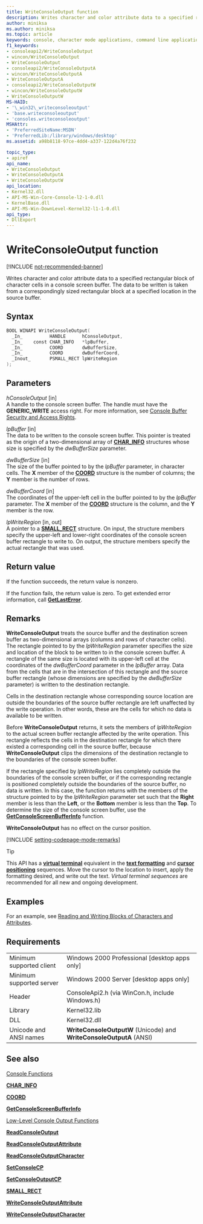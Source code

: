 ```yaml
---
title: WriteConsoleOutput function
description: Writes character and color attribute data to a specified rectangular block of character cells in a console screen buffer.
author: miniksa
ms.author: miniksa
ms.topic: article
keywords: console, character mode applications, command line applications, terminal applications, console api
f1_keywords:
- consoleapi2/WriteConsoleOutput
- wincon/WriteConsoleOutput
- WriteConsoleOutput
- consoleapi2/WriteConsoleOutputA
- wincon/WriteConsoleOutputA
- WriteConsoleOutputA
- consoleapi2/WriteConsoleOutputW
- wincon/WriteConsoleOutputW
- WriteConsoleOutputW
MS-HAID:
- '\_win32\_writeconsoleoutput'
- 'base.writeconsoleoutput'
- 'consoles.writeconsoleoutput'
MSHAttr:
- 'PreferredSiteName:MSDN'
- 'PreferredLib:/library/windows/desktop'
ms.assetid: a98b8118-97ce-4dd4-a337-122d4a76f232

topic_type:
- apiref
api_name:
- WriteConsoleOutput
- WriteConsoleOutputA
- WriteConsoleOutputW
api_location:
- Kernel32.dll
- API-MS-Win-Core-Console-l2-1-0.dll
- KernelBase.dll
- API-MS-Win-DownLevel-Kernel32-l1-1-0.dll
api_type:
- DllExport
---
```


# WriteConsoleOutput function

[!INCLUDE [not-recommended-banner](./includes/not-recommended-banner.md)]

Writes character and color attribute data to a specified rectangular block of character cells in a console screen buffer. The data to be written is taken from a correspondingly sized rectangular block at a specified location in the source buffer.

## Syntax

```C
BOOL WINAPI WriteConsoleOutput(
  _In_          HANDLE      hConsoleOutput,
  _In_    const CHAR_INFO   *lpBuffer,
  _In_          COORD       dwBufferSize,
  _In_          COORD       dwBufferCoord,
  _Inout_       PSMALL_RECT lpWriteRegion
);
```

## Parameters

*hConsoleOutput* \[in\]  
A handle to the console screen buffer. The handle must have the **GENERIC\_WRITE** access right. For more information, see [Console Buffer Security and Access Rights](console-buffer-security-and-access-rights.md).

*lpBuffer* \[in\]  
The data to be written to the console screen buffer. This pointer is treated as the origin of a two-dimensional array of [**CHAR\_INFO**](char-info-str.md) structures whose size is specified by the *dwBufferSize* parameter.

*dwBufferSize* \[in\]  
The size of the buffer pointed to by the *lpBuffer* parameter, in character cells. The **X** member of the [**COORD**](coord-str.md) structure is the number of columns; the **Y** member is the number of rows.

*dwBufferCoord* \[in\]  
The coordinates of the upper-left cell in the buffer pointed to by the *lpBuffer* parameter. The **X** member of the [**COORD**](coord-str.md) structure is the column, and the **Y** member is the row.

*lpWriteRegion* \[in, out\]  
A pointer to a [**SMALL\_RECT**](small-rect-str.md) structure. On input, the structure members specify the upper-left and lower-right coordinates of the console screen buffer rectangle to write to. On output, the structure members specify the actual rectangle that was used.

## Return value

If the function succeeds, the return value is nonzero.

If the function fails, the return value is zero. To get extended error information, call [**GetLastError**](https://msdn.microsoft.com/library/windows/desktop/ms679360).

## Remarks

**WriteConsoleOutput** treats the source buffer and the destination screen buffer as two-dimensional arrays (columns and rows of character cells). The rectangle pointed to by the *lpWriteRegion* parameter specifies the size and location of the block to be written to in the console screen buffer. A rectangle of the same size is located with its upper-left cell at the coordinates of the *dwBufferCoord* parameter in the *lpBuffer* array. Data from the cells that are in the intersection of this rectangle and the source buffer rectangle (whose dimensions are specified by the *dwBufferSize* parameter) is written to the destination rectangle.

Cells in the destination rectangle whose corresponding source location are outside the boundaries of the source buffer rectangle are left unaffected by the write operation. In other words, these are the cells for which no data is available to be written.

Before **WriteConsoleOutput** returns, it sets the members of *lpWriteRegion* to the actual screen buffer rectangle affected by the write operation. This rectangle reflects the cells in the destination rectangle for which there existed a corresponding cell in the source buffer, because **WriteConsoleOutput** clips the dimensions of the destination rectangle to the boundaries of the console screen buffer.

If the rectangle specified by *lpWriteRegion* lies completely outside the boundaries of the console screen buffer, or if the corresponding rectangle is positioned completely outside the boundaries of the source buffer, no data is written. In this case, the function returns with the members of the structure pointed to by the *lpWriteRegion* parameter set such that the **Right** member is less than the **Left**, or the **Bottom** member is less than the **Top**. To determine the size of the console screen buffer, use the [**GetConsoleScreenBufferInfo**](getconsolescreenbufferinfo.md) function.

**WriteConsoleOutput** has no effect on the cursor position.

[!INCLUDE [setting-codepage-mode-remarks](./includes/setting-codepage-mode-remarks.md)]

> [!TIP]
> This API has a **[virtual terminal](console-virtual-terminal-sequences.md)** equivalent in the **[text formatting](console-virtual-terminal-sequences#text-formatting.md)** and **[cursor positioning](console-virtual-terminal-sequences#cursor-positioning.md)** sequences. Move the cursor to the location to insert, apply the formatting desired, and write out the text. _Virtual terminal sequences_ are recommended for all new and ongoing development.

## Examples

For an example, see [Reading and Writing Blocks of Characters and Attributes](reading-and-writing-blocks-of-characters-and-attributes.md).

## Requirements

| | |
|-|-|
| Minimum supported client | Windows 2000 Professional \[desktop apps only\] |
| Minimum supported server | Windows 2000 Server \[desktop apps only\] |
| Header | ConsoleApi2.h (via WinCon.h, include Windows.h) |
| Library | Kernel32.lib |
| DLL | Kernel32.dll |
| Unicode and ANSI names | **WriteConsoleOutputW** (Unicode) and **WriteConsoleOutputA** (ANSI) |

## See also

[Console Functions](console-functions.md)

[**CHAR\_INFO**](char-info-str.md)

[**COORD**](coord-str.md)

[**GetConsoleScreenBufferInfo**](getconsolescreenbufferinfo.md)

[Low-Level Console Output Functions](low-level-console-output-functions.md)

[**ReadConsoleOutput**](readconsoleoutput.md)

[**ReadConsoleOutputAttribute**](readconsoleoutputattribute.md)

[**ReadConsoleOutputCharacter**](readconsoleoutputcharacter.md)

[**SetConsoleCP**](setconsolecp.md)

[**SetConsoleOutputCP**](setconsoleoutputcp.md)

[**SMALL\_RECT**](small-rect-str.md)

[**WriteConsoleOutputAttribute**](writeconsoleoutputattribute.md)

[**WriteConsoleOutputCharacter**](writeconsoleoutputcharacter.md)
